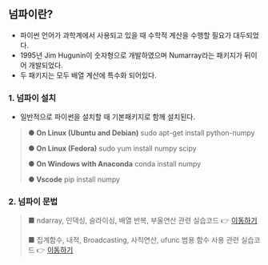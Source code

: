 ## 넘파이란?
- 파이썬 언어가 과학계에서 사용되고 있을 때 수학적 계산을 수행할 필요가 대두되었다.
- 1995년 Jim Hugunin이 숫자형으로 개발하였으며 Numarray라는 패키지가 뒤이어 개발되었다.
- 두 패키지는 모두 배열 계산에 특수화 되어있다.

### 1. 넘파이 설치
- 일반적으로 파이썬을 설치할 때 기본패키지로 함께 설치된다.
> **● On Linux (Ubuntu and Debian)**
> sudo apt-get install python-numpy
>   
> **● On Linux (Fedora)**
>   sudo yum install numpy scipy
>   
> **● On Windows with Anaconda**
>   conda install numpy
>   
> **● Vscode**
>   pip install numpy

### 2. 넘파이 문법
> ■ ndarray, 인덱싱, 슬라이싱, 배열 반복, 부울연산 관련 실습코드 👉 [이동하기](./1_numpy.ipynb)
> 
> ■ 집계함수, 내적, Broadcasting, 사칙연산, ufunc 범용 함수 사용 관련 실습코드 👉 [이동하기](./2_numpy.ipynb)
